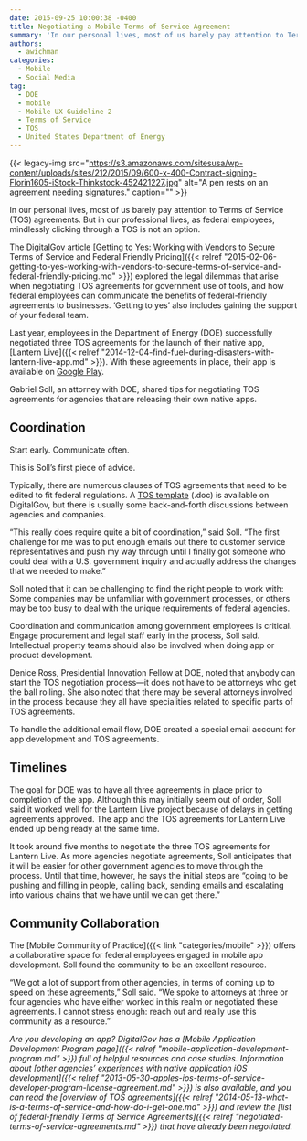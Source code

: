 ```yaml
---
date: 2015-09-25 10:00:38 -0400
title: Negotiating a Mobile Terms of Service Agreement
summary: 'In our personal lives, most of us barely pay attention to Terms of Service (TOS) agreements. But in our professional lives, as federal employees, mindlessly clicking through a TOS is not an option. The DigitalGov article Getting to Yes: Working with Vendors to Secure Terms of Service and Federal Friendly Pricing explored the legal dilemmas'
authors:
  - awichman
categories:
  - Mobile
  - Social Media
tag:
  - DOE
  - mobile
  - Mobile UX Guideline 2
  - Terms of Service
  - TOS
  - United States Department of Energy
---
```


{{< legacy-img src="https://s3.amazonaws.com/sitesusa/wp-content/uploads/sites/212/2015/09/600-x-400-Contract-signing-Florin1605-iStock-Thinkstock-452421227.jpg" alt="A pen rests on an agreement needing signatures." caption="" >}} 

In our personal lives, most of us barely pay attention to Terms of Service (TOS) agreements. But in our professional lives, as federal employees, mindlessly clicking through a TOS is not an option.

The DigitalGov article [Getting to Yes: Working with Vendors to Secure Terms of Service and Federal Friendly Pricing]({{< relref "2015-02-06-getting-to-yes-working-with-vendors-to-secure-terms-of-service-and-federal-friendly-pricing.md" >}}) explored the legal dilemmas that arise when negotiating TOS agreements for government use of tools, and how federal employees can communicate the benefits of federal-friendly agreements to businesses. &#8216;Getting to yes&#8217; also includes gaining the support of your federal team.

Last year, employees in the Department of Energy (DOE) successfully negotiated three TOS agreements for the launch of their native app, [Lantern Live]({{< relref "2014-12-04-find-fuel-during-disasters-with-lantern-live-app.md" >}}). With these agreements in place, their app is available on [Google Play](https://play.google.com/store/apps/details?id=gov.doe.lanternlive).

Gabriel Soll, an attorney with DOE, shared tips for negotiating TOS agreements for agencies that are releasing their own native apps.

## Coordination

Start early. Communicate often.

This is Soll’s first piece of advice.

Typically, there are numerous clauses of TOS agreements that need to be edited to fit federal regulations. A [TOS template](https://s3.amazonaws.com/sitesusa/wp-content/uploads/sites/212/2014/01/model-amendment-to-tos-for-g.doc) (.doc) is available on DigitalGov, but there is usually some back-and-forth discussions between agencies and companies.

“This really does require quite a bit of coordination,” said Soll. “The first challenge for me was to put enough emails out there to customer service representatives and push my way through until I finally got someone who could deal with a U.S. government inquiry and actually address the changes that we needed to make.”

Soll noted that it can be challenging to find the right people to work with: Some companies may be unfamiliar with government processes, or others may be too busy to deal with the unique requirements of federal agencies.

Coordination and communication among government employees is critical. Engage procurement and legal staff early in the process, Soll said. Intellectual property teams should also be involved when doing app or product development.

Denice Ross, Presidential Innovation Fellow at DOE, noted that anybody can start the TOS negotiation process—it does not have to be attorneys who get the ball rolling. She also noted that there may be several attorneys involved in the process because they all have specialities related to specific parts of TOS agreements.

To handle the additional email flow, DOE created a special email account for app development and TOS agreements.

## Timelines

The goal for DOE was to have all three agreements in place prior to completion of the app. Although this may initially seem out of order, Soll said it worked well for the Lantern Live project because of delays in getting agreements approved. The app and the TOS agreements for Lantern Live ended up being ready at the same time.

It took around five months to negotiate the three TOS agreements for Lantern Live. As more agencies negotiate agreements, Soll anticipates that it will be easier for other government agencies to move through the process. Until that time, however, he says the initial steps are “going to be pushing and filling in people, calling back, sending emails and escalating into various chains that we have until we can get there.”

## Community Collaboration

The [Mobile Community of Practice]({{< link "categories/mobile" >}}) offers a collaborative space for federal employees engaged in mobile app development. Soll found the community to be an excellent resource.

“We got a lot of support from other agencies, in terms of coming up to speed on these agreements,” Soll said. “We spoke to attorneys at three or four agencies who have either worked in this realm or negotiated these agreements. I cannot stress enough: reach out and really use this community as a resource.”

_Are you developing an app? DigitalGov has a [Mobile Application Development Program page]({{< relref "mobile-application-development-program.md" >}}) full of helpful resources and case studies. Information about [other agencies&#8217; experiences with native application iOS development]({{< relref "2013-05-30-apples-ios-terms-of-service-developer-program-license-agreement.md" >}}) is also available, and you can read the [overview of TOS agreements]({{< relref "2014-05-13-what-is-a-terms-of-service-and-how-do-i-get-one.md" >}}) and review the [list of federal-friendly Terms of Service Agreements]({{< relref "negotiated-terms-of-service-agreements.md" >}}) that have already been negotiated._